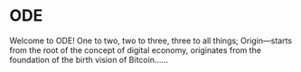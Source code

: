 # ODE
Welcome to ODE!
One to two, two to three, three to all things; Origin—starts from the root of the concept of digital economy, originates from the foundation of the birth vision of Bitcoin......
